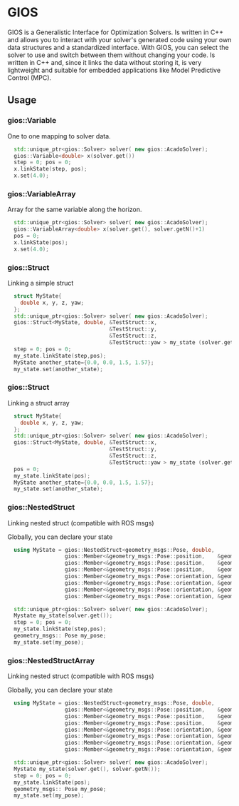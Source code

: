 # GIOS

  GIOS is a Generalistic Interface for Optimization Solvers. Is written in C++ and allows you to interact with your solver's generated code using your own data structures and a standardized interface. With GIOS, you can select the solver to use and switch between them without changing your code. Is written in C++ and, since it links the data without storing it, is very lightweight and suitable for embedded applications like Model Predictive Control (MPC). 
  
## Usage

### gios::Variable

One to one mapping to solver data.

```cpp
  std::unique_ptr<gios::Solver> solver( new gios::AcadoSolver);
  gios::Variable<double> x(solver.get())
  step = 0; pos = 0;
  x.linkState(step, pos);
  x.set(4.0);
```

### gios::VariableArray

Array for the same variable along the horizon.

```cpp
  std::unique_ptr<gios::Solver> solver( new gios::AcadoSolver);
  gios::VariableArray<double> x(solver.get(), solver.getN()+1)
  pos = 0;
  x.linkState(pos);
  x.set(4.0);
```

### gios::Struct

Linking a simple struct

```cpp
  struct MyState{
    double x, y, z, yaw;
  };
  std::unique_ptr<gios::Solver> solver( new gios::AcadoSolver);
  gios::Struct<MyState, double, &TestStruct::x,
                                &TestStruct::y,
                                &TestStruct::z,
                                &TestStruct::yaw > my_state (solver.get());
  step = 0; pos = 0;
  my_state.linkState(step,pos);
  MyState another_state={0.0, 0.0, 1.5, 1.57};
  my_state.set(another_state);
```

### gios::Struct

Linking a struct array

```cpp
  struct MyState{
    double x, y, z, yaw;
  };
  std::unique_ptr<gios::Solver> solver( new gios::AcadoSolver);
  gios::Struct<MyState, double, &TestStruct::x,
                                &TestStruct::y,
                                &TestStruct::z,
                                &TestStruct::yaw > my_state (solver.get(), solver.getN());
  pos = 0;
  my_state.linkState(pos);
  MyState another_state={0.0, 0.0, 1.5, 1.57};
  my_state.set(another_state);
```

### gios::NestedStruct
Linking nested struct (compatible with ROS msgs)

Globally, you can declare your state
```cpp
  using MyState = gios::NestedStruct<geometry_msgs::Pose, double,
                  gios::Member<&geometry_msgs::Pose::position,    &geometry_msgs::Point::x>,
                  gios::Member<&geometry_msgs::Pose::position,    &geometry_msgs::Point::y>,
                  gios::Member<&geometry_msgs::Pose::position,    &geometry_msgs::Point::z>,
                  gios::Member<&geometry_msgs::Pose::orientation, &geometry_msgs::Quaternion::w>,
                  gios::Member<&geometry_msgs::Pose::orientation, &geometry_msgs::Quaternion::x>,
                  gios::Member<&geometry_msgs::Pose::orientation, &geometry_msgs::Quaternion::y>,
                  gios::Member<&geometry_msgs::Pose::orientation, &geometry_msgs::Quaternion::z>>;
```

```cpp
  std::unique_ptr<gios::Solver> solver( new gios::AcadoSolver);
  Mystate my_state(solver.get());
  step = 0; pos = 0;
  my_state.linkState(step,pos);
  geometry_msgs:: Pose my_pose;
  my_state.set(my_pose);
```

### gios::NestedStructArray
Linking nested struct (compatible with ROS msgs)

Globally, you can declare your state
```cpp
  using MyState = gios::NestedStruct<geometry_msgs::Pose, double,
                  gios::Member<&geometry_msgs::Pose::position,    &geometry_msgs::Point::x>,
                  gios::Member<&geometry_msgs::Pose::position,    &geometry_msgs::Point::y>,
                  gios::Member<&geometry_msgs::Pose::position,    &geometry_msgs::Point::z>,
                  gios::Member<&geometry_msgs::Pose::orientation, &geometry_msgs::Quaternion::w>,
                  gios::Member<&geometry_msgs::Pose::orientation, &geometry_msgs::Quaternion::x>,
                  gios::Member<&geometry_msgs::Pose::orientation, &geometry_msgs::Quaternion::y>,
                  gios::Member<&geometry_msgs::Pose::orientation, &geometry_msgs::Quaternion::z>>;
```

```cpp
  std::unique_ptr<gios::Solver> solver( new gios::AcadoSolver);
  Mystate my_state(solver.get(), solver.getN());
  step = 0; pos = 0;
  my_state.linkState(pos);
  geometry_msgs:: Pose my_pose;
  my_state.set(my_pose);
```

